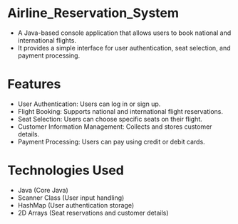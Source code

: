 # Airline_Reservation_System
- A Java-based console application that allows users to book national and international flights.
- It provides a simple interface for user authentication, seat selection, and payment processing.

# Features
- User Authentication: Users can log in or sign up.
- Flight Booking: Supports national and international flight reservations.
- Seat Selection: Users can choose specific seats on their flight.
- Customer Information Management: Collects and stores customer details.
- Payment Processing: Users can pay using credit or debit cards.

# Technologies Used
- Java (Core Java)
- Scanner Class (User input handling)
- HashMap (User authentication storage)
- 2D Arrays (Seat reservations and customer details)
